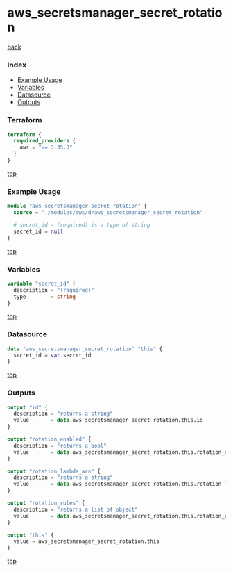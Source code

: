 # aws_secretsmanager_secret_rotation

[back](../aws.md)

### Index

- [Example Usage](#example-usage)
- [Variables](#variables)
- [Datasource](#datasource)
- [Outputs](#outputs)

### Terraform

```terraform
terraform {
  required_providers {
    aws = ">= 3.35.0"
  }
}
```

[top](#index)

### Example Usage

```terraform
module "aws_secretsmanager_secret_rotation" {
  source = "./modules/aws/d/aws_secretsmanager_secret_rotation"

  # secret_id - (required) is a type of string
  secret_id = null
}
```

[top](#index)

### Variables

```terraform
variable "secret_id" {
  description = "(required)"
  type        = string
}
```

[top](#index)

### Datasource

```terraform
data "aws_secretsmanager_secret_rotation" "this" {
  secret_id = var.secret_id
}
```

[top](#index)

### Outputs

```terraform
output "id" {
  description = "returns a string"
  value       = data.aws_secretsmanager_secret_rotation.this.id
}

output "rotation_enabled" {
  description = "returns a bool"
  value       = data.aws_secretsmanager_secret_rotation.this.rotation_enabled
}

output "rotation_lambda_arn" {
  description = "returns a string"
  value       = data.aws_secretsmanager_secret_rotation.this.rotation_lambda_arn
}

output "rotation_rules" {
  description = "returns a list of object"
  value       = data.aws_secretsmanager_secret_rotation.this.rotation_rules
}

output "this" {
  value = aws_secretsmanager_secret_rotation.this
}
```

[top](#index)